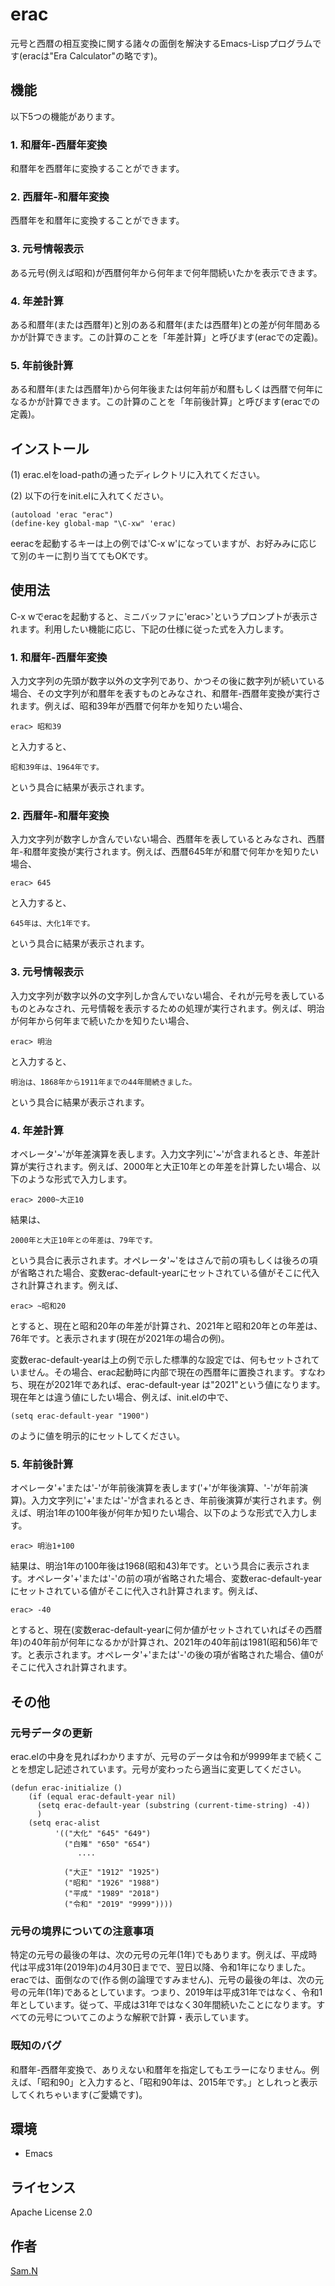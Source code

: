 erac
====

元号と西暦の相互変換に関する諸々の面倒を解決するEmacs-Lispプログラムです(eracは"Era Calculator"の略です)。


## 機能

以下5つの機能があります。

### 1. 和暦年-西暦年変換

和暦年を西暦年に変換することができます。

### 2. 西暦年-和暦年変換

西暦年を和暦年に変換することができます。

### 3. 元号情報表示

ある元号(例えば昭和)が西暦何年から何年まで何年間続いたかを表示できます。

### 4. 年差計算

ある和暦年(または西暦年)と別のある和暦年(または西暦年)との差が何年間あるかが計算できます。この計算のことを「年差計算」と呼びます(eracでの定義)。

### 5. 年前後計算

ある和暦年(または西暦年)から何年後または何年前が和暦もしくは西暦で何年になるかが計算できます。この計算のことを「年前後計算」と呼びます(eracでの定義)。


## インストール

(1) erac.elをload-pathの通ったディレクトリに入れてください。

(2) 以下の行をinit.elに入れてください。

    (autoload 'erac "erac")
    (define-key global-map "\C-xw" 'erac)

eeracを起動するキーは上の例では'C-x w'になっていますが、お好みみに応じて別のキーに割り当ててもOKです。


## 使用法

C-x wでeracを起動すると、ミニバッファに'erac>'というプロンプトが表示されます。利用したい機能に応じ、下記の仕様に従った式を入力します。

### 1. 和暦年-西暦年変換

入力文字列の先頭が数字以外の文字列であり、かつその後に数字列が続いている場合、その文字列が和暦年を表すものとみなされ、和暦年-西暦年変換が実行されます。例えば、昭和39年が西暦で何年かを知りたい場合、

    erac> 昭和39

と入力すると、

    昭和39年は、1964年です。

という具合に結果が表示されます。

### 2. 西暦年-和暦年変換

入力文字列が数字しか含んでいない場合、西暦年を表しているとみなされ、西暦年-和暦年変換が実行されます。例えば、西暦645年が和暦で何年かを知りたい場合、

    erac> 645

と入力すると、

    645年は、大化1年です。

という具合に結果が表示されます。

### 3. 元号情報表示

入力文字列が数字以外の文字列しか含んでいない場合、それが元号を表しているものとみなされ、元号情報を表示するための処理が実行されます。例えば、明治が何年から何年まで続いたかを知りたい場合、

    erac> 明治

と入力すると、

    明治は、1868年から1911年までの44年間続きました。

という具合に結果が表示されます。

### 4. 年差計算

オペレータ'~'が年差演算を表します。入力文字列に'~'が含まれるとき、年差計算が実行されます。例えば、2000年と大正10年との年差を計算したい場合、以下のような形式で入力します。

    erac> 2000~大正10

結果は、

    2000年と大正10年との年差は、79年です。

という具合に表示されます。オペレータ'~'をはさんで前の項もしくは後ろの項が省略された場合、変数erac-default-yearにセットされている値がそこに代入され計算されます。例えば、

    erac> ~昭和20

とすると、現在と昭和20年の年差が計算され、2021年と昭和20年との年差は、76年です。と表示されます(現在が2021年の場合の例)。

変数erac-default-yearは上の例で示した標準的な設定では、何もセットされていません。その場合、erac起動時に内部で現在の西暦年に置換されます。すなわち、現在が2021年であれば、erac-default-year は"2021"という値になります。現在年とは違う値にしたい場合、例えば、init.elの中で、

    (setq erac-default-year "1900")

のように値を明示的にセットしてください。

### 5. 年前後計算

オペレータ'+'または'-'が年前後演算を表します('+'が年後演算、'-'が年前演算)。入力文字列に'+'または'-'が含まれるとき、年前後演算が実行されます。例えば、明治1年の100年後が何年か知りたい場合、以下のような形式で入力します。
		
    erac> 明治1+100

結果は、明治1年の100年後は1968(昭和43)年です。という具合に表示されます。オペレータ'+'または'-'の前の項が省略された場合、変数erac-default-yearにセットされている値がそこに代入され計算されます。例えば、

    erac> -40

とすると、現在(変数erac-default-yearに何か値がセットされていればその西暦年)の40年前が何年になるかが計算され、2021年の40年前は1981(昭和56)年です。と表示されます。オペレータ'+'または'-'の後の項が省略された場合、値0がそこに代入され計算されます。


## その他

### 元号データの更新

erac.elの中身を見ればわかりますが、元号のデータは令和が9999年まで続くことを想定し記述されています。元号が変わったら適当に変更してください。

    (defun erac-initialize ()
    	(if (equal erac-default-year nil)
    	  (setq erac-default-year (substring (current-time-string) -4))
    	  )
    	(setq erac-alist
    		  '(("大化" "645" "649")
    			("白雉" "650" "654")
    			   ....
    
    			("大正" "1912" "1925")
    			("昭和" "1926" "1988")
	            ("平成" "1989" "2018")
		        ("令和" "2019" "9999"))))

### 元号の境界についての注意事項

特定の元号の最後の年は、次の元号の元年(1年)でもあります。例えば、平成時代は平成31年(2019年)の4月30日までで、翌日以降、令和1年になりました。eracでは、面倒なので(作る側の論理ですみません)、元号の最後の年は、次の元号の元年(1年)であるとしています。つまり、2019年は平成31年ではなく、令和1年としています。従って、平成は31年ではなく30年間続いたことになります。すべての元号についてこのような解釈で計算・表示しています。

### 既知のバグ

和暦年-西暦年変換で、ありえない和暦年を指定してもエラーになりません。例えば、「昭和90」と入力すると、「昭和90年は、2015年です。」としれっと表示してくれちゃいます(ご愛嬌です)。


## 環境

- Emacs


## ライセンス

Apache License 2.0


## 作者

[Sam.N](http://github.com/samn33)

